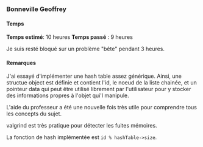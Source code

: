 ### Bonneville Geoffrey

#### Temps
**Temps estimé**: 10 heures
**Temps passé** : 9 heures

Je suis resté bloqué sur un problème "bête" pendant 3 heures.

#### Remarques
J'ai essayé d'implémenter une hash table assez générique.
Ainsi, une structue object est définie et contient l'id, le noeud de la liste chainée, et un pointeur data qui peut être utilisé librement par l'utilisateur pour y stocker des informations propres à l'objet qui'l manipule.

L'aide du professeur a été une nouvelle fois très utile pour comprendre tous les concepts du sujet.

valgrind est très pratique pour détecter les fuites mémoires.

La fonction de hash implémentée est `id % hashTable->size`.

